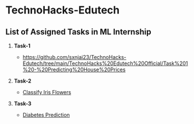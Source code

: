 # TechnoHacks-Edutech

## List of Assigned Tasks in ML Internship

1. **Task-1**
    - https://github.com/sxnjai23/TechnoHacks-Edutech/tree/main/TechnoHacks%20Edutech%20Official/Task%201%20-%20Predicting%20House%20Prices

2. **Task-2**
    - [Classify Iris Flowers](https://github.com/karthikeyan-2005/TechnoHacks-Edutech/blob/main/TechnoHacks%20Edutech%20Official/Task%202%20-%20Classify%20Iris%20Flowers/Classify%20Iris%20Flowers.ipynb)
  
3. **Task-3**
    - [Diabetes  Prediction](https://github.com/karthikeyan-2005/TechnoHacks-Edutech/blob/main/TechnoHacks%20Edutech%20Official/Task%203%20-%20Diabetes%20Prediction/Diabetes%20Prediction.ipynb)

